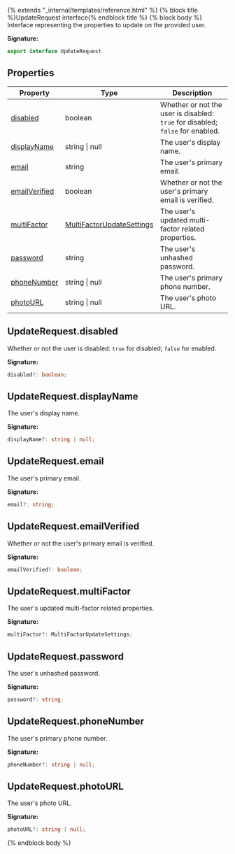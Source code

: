 {% extends "_internal/templates/reference.html" %}
{% block title %}UpdateRequest interface{% endblock title %}
{% block body %}
Interface representing the properties to update on the provided user.

<b>Signature:</b>

```typescript
export interface UpdateRequest 
```

## Properties

|  Property | Type | Description |
|  --- | --- | --- |
|  [disabled](./firebase-admin.auth.updaterequest.md#updaterequestdisabled) | boolean | Whether or not the user is disabled: <code>true</code> for disabled; <code>false</code> for enabled. |
|  [displayName](./firebase-admin.auth.updaterequest.md#updaterequestdisplayname) | string \| null | The user's display name. |
|  [email](./firebase-admin.auth.updaterequest.md#updaterequestemail) | string | The user's primary email. |
|  [emailVerified](./firebase-admin.auth.updaterequest.md#updaterequestemailverified) | boolean | Whether or not the user's primary email is verified. |
|  [multiFactor](./firebase-admin.auth.updaterequest.md#updaterequestmultifactor) | [MultiFactorUpdateSettings](./firebase-admin.auth.multifactorupdatesettings.md#multifactorupdatesettings_interface) | The user's updated multi-factor related properties. |
|  [password](./firebase-admin.auth.updaterequest.md#updaterequestpassword) | string | The user's unhashed password. |
|  [phoneNumber](./firebase-admin.auth.updaterequest.md#updaterequestphonenumber) | string \| null | The user's primary phone number. |
|  [photoURL](./firebase-admin.auth.updaterequest.md#updaterequestphotourl) | string \| null | The user's photo URL. |

## UpdateRequest.disabled

Whether or not the user is disabled: `true` for disabled; `false` for enabled.

<b>Signature:</b>

```typescript
disabled?: boolean;
```

## UpdateRequest.displayName

The user's display name.

<b>Signature:</b>

```typescript
displayName?: string | null;
```

## UpdateRequest.email

The user's primary email.

<b>Signature:</b>

```typescript
email?: string;
```

## UpdateRequest.emailVerified

Whether or not the user's primary email is verified.

<b>Signature:</b>

```typescript
emailVerified?: boolean;
```

## UpdateRequest.multiFactor

The user's updated multi-factor related properties.

<b>Signature:</b>

```typescript
multiFactor?: MultiFactorUpdateSettings;
```

## UpdateRequest.password

The user's unhashed password.

<b>Signature:</b>

```typescript
password?: string;
```

## UpdateRequest.phoneNumber

The user's primary phone number.

<b>Signature:</b>

```typescript
phoneNumber?: string | null;
```

## UpdateRequest.photoURL

The user's photo URL.

<b>Signature:</b>

```typescript
photoURL?: string | null;
```
{% endblock body %}
